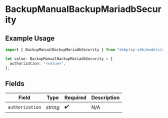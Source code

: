 # BackupManualBackupMariadbSecurity

## Example Usage

```typescript
import { BackupManualBackupMariadbSecurity } from "dokploy-sdk/models/operations";

let value: BackupManualBackupMariadbSecurity = {
  authorization: "<value>",
};
```

## Fields

| Field              | Type               | Required           | Description        |
| ------------------ | ------------------ | ------------------ | ------------------ |
| `authorization`    | *string*           | :heavy_check_mark: | N/A                |